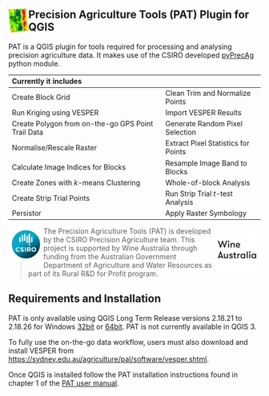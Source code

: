 <img src="/pat/icons/icon.png" width="40" height="48"  align="left"/>Precision Agriculture Tools (PAT) Plugin for QGIS 
-------------------------------------------------

PAT is a QGIS plugin for tools required for processing and analysing precision agriculture data. It
makes use of the CSIRO developed [pyPrecAg](https://github.com/CSIRO-Precision-Agriculture/pyprecag#pyprecag) python module.

|Currently it includes|    |
| :---|:---|
|Create Block Grid | Clean Trim and Normalize Points |
|Run Kriging using VESPER |Import VESPER Results |
|Create Polygon from on-the-go GPS Point Trail Data |Generate Random Pixel Selection |
|Normalise/Rescale Raster |Extract Pixel Statistics for Points |
|Calculate Image Indices for Blocks |Resample Image Band to Blocks |
|Create Zones with <i>k</i>-means Clustering|Whole-of-block Analysis |
|Create Strip Trial Points |Run Strip Trial <i>t</i>-test Analysis |
|Persistor |Apply Raster Symbology |

<img src="pat/icons/CSIRO_Grad_RGB.png" width="70" height="70" style="float" align="left"/>
<img src="pat/icons/WineAustralia_Logo.png" width="90" height="90" style="float" align="right"/>
<blockquote>   The Precision Agriculture Tools (PAT) is developed by the CSIRO Precision Agriculture team.  
   This project is supported by Wine Australia through funding from the Australian Government Department of Agriculture and Water Resources as part of its Rural R&D for Profit program.</blockquote>

Requirements and Installation
------------
PAT is only available using QGIS Long Term Release versions 2.18.21 to 2.18.26 for Windows [32bit](http://download.osgeo.org/qgis/win64/QGIS-OSGeo4W-2.18.26-1-Setup-x86.exe) or [64bit](http://download.osgeo.org/qgis/win64/QGIS-OSGeo4W-2.18.26-1-Setup-x86_64.exe). PAT is not currently available in QGIS 3.

To fully use the on-the-go data workflow, users must also download and install VESPER from https://sydney.edu.au/agriculture/pal/software/vesper.shtml.

Once QGIS is installed follow the PAT installation instructions found in chapter 1 of the [PAT user manual](/pat/PAT_User_Manual.pdf).
